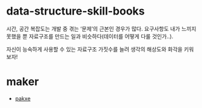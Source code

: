 # data-structure-skill-books
시간, 공간 복잡도는 개발 중 겪는 ‘문제’의 근본인 경우가 많다. 요구사항도 내가 느끼지 못했을 뿐 자료구조를 만드는 일과 비슷하다(데이터를 어떻게 다룰 것인가..).

자신이 능숙하게 사용할 수 있는 자료구조 가짓수를 늘려 생각의 해상도와 화각을 키워보자! 

# maker
- [pakxe](https://github.com/mcg-frontend-interview-study/data-structure-skill-books/tree/pakxe)
